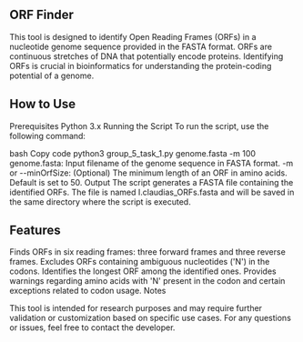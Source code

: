 ## ORF Finder

This tool is designed to identify Open Reading Frames (ORFs) in a nucleotide genome sequence provided in the FASTA format. ORFs are continuous stretches of DNA that potentially encode proteins. Identifying ORFs is crucial in bioinformatics for understanding the protein-coding potential of a genome.

## How to Use

Prerequisites
Python 3.x
Running the Script
To run the script, use the following command:

bash
Copy code
python3 group_5_task_1.py genome.fasta -m 100
genome.fasta: Input filename of the genome sequence in FASTA format.
-m or --minOrfSize: (Optional) The minimum length of an ORF in amino acids. Default is set to 50.
Output
The script generates a FASTA file containing the identified ORFs. The file is named I.claudias_ORFs.fasta and will be saved in the same directory where the script is executed.

## Features

Finds ORFs in six reading frames: three forward frames and three reverse frames.
Excludes ORFs containing ambiguous nucleotides ('N') in the codons.
Identifies the longest ORF among the identified ones.
Provides warnings regarding amino acids with 'N' present in the codon and certain exceptions related to codon usage.
Notes

This tool is intended for research purposes and may require further validation or customization based on specific use cases.
For any questions or issues, feel free to contact the developer.
